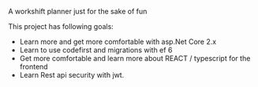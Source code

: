 A workshift planner just for the sake of fun

This project has following goals:
* Learn more and get more comfortable with asp.Net Core 2.x
* Learn to use codefirst and migrations with ef 6
* Get more comfortable and learn more about REACT / typescript for the frontend
* Learn Rest api security with jwt.